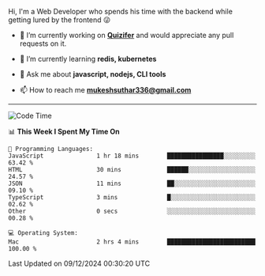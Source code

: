 Hi, I'm a Web Developer who spends his time with the backend while getting lured by the frontend 😜

- 🔭 I’m currently working on **[Quizifer](https://github.com/SutharMukesh/Quizifer/)** and would appreciate any pull requests on it.

- 🌱 I’m currently learning **redis, kubernetes**

- 💬 Ask me about **javascript, nodejs, CLI tools**

- 📫 How to reach me **mukeshsuthar336@gmail.com**

---
<!--START_SECTION:waka-->
![Code Time](http://img.shields.io/badge/Code%20Time-3%2C193%20hrs%2023%20mins-blue)

📊 **This Week I Spent My Time On** 

```text
💬 Programming Languages: 
JavaScript               1 hr 18 mins        ████████████████░░░░░░░░░   63.42 % 
HTML                     30 mins             ██████░░░░░░░░░░░░░░░░░░░   24.57 % 
JSON                     11 mins             ██░░░░░░░░░░░░░░░░░░░░░░░   09.10 % 
TypeScript               3 mins              █░░░░░░░░░░░░░░░░░░░░░░░░   02.62 % 
Other                    0 secs              ░░░░░░░░░░░░░░░░░░░░░░░░░   00.28 % 

💻 Operating System: 
Mac                      2 hrs 4 mins        █████████████████████████   100.00 % 
```


 Last Updated on 09/12/2024 00:30:20 UTC
<!--END_SECTION:waka-->
